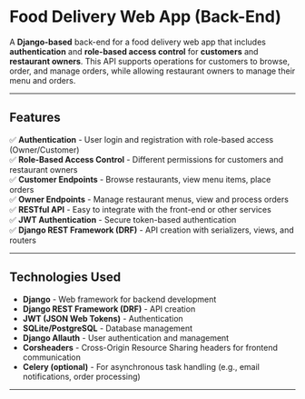 #  Food Delivery Web App (Back-End)

A **Django-based** back-end for a food delivery web app that includes **authentication** and **role-based access control** for **customers** and **restaurant owners**. This API supports operations for customers to browse, order, and manage orders, while allowing restaurant owners to manage their menu and orders.

---

##  Features

✅ **Authentication** - User login and registration with role-based access (Owner/Customer)  
✅ **Role-Based Access Control** - Different permissions for customers and restaurant owners  
✅ **Customer Endpoints** - Browse restaurants, view menu items, place orders  
✅ **Owner Endpoints** - Manage restaurant menus, view and process orders  
✅ **RESTful API** - Easy to integrate with the front-end or other services  
✅ **JWT Authentication** - Secure token-based authentication  
✅ **Django REST Framework (DRF)** - API creation with serializers, views, and routers

---

## Technologies Used

- **Django** - Web framework for backend development  
- **Django REST Framework (DRF)** - API creation  
- **JWT (JSON Web Tokens)** - Authentication  
- **SQLite/PostgreSQL** - Database management  
- **Django Allauth** - User authentication and management  
- **Corsheaders** - Cross-Origin Resource Sharing headers for frontend communication  
- **Celery (optional)** - For asynchronous task handling (e.g., email notifications, order processing)

---

